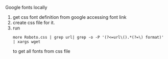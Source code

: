 
Google fonts locally

1. get css font definition from google accessing font link
2. create css file for it.
3. run
	```
	more Roboto.css | grep url| grep -o -P '(?<=url\().*(?=\) format)' | xargs wget
	```
	to get all fonts from css file 


